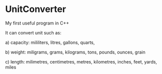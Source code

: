 # UnitConverter

My first useful program in C++


It can convert unit such as:

a) capacity: mililiters, litres, gallons, quarts,

b) weight: miligrams, grams, kilograms, tons, pounds, ounces, grain

c) length: milimetres, centimetres, metres, kilometres, inches, feet, yards, miles

